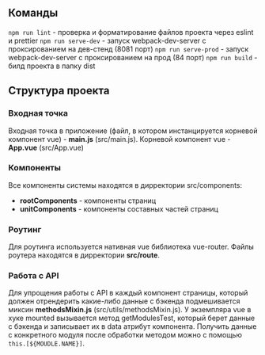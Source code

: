 ## Команды
`npm run lint` - проверка и форматирование файлов проекта через eslint и prettier
`npm run serve-dev` - запуск webpack-dev-server с проксированием на дев-стенд (8081 порт)
`npm run serve-prod` - запуск webpack-dev-server с проксированием на прод (84 порт)
`npm run build` - билд проекта в папку dist

## Структура проекта
### Входная точка
Входная точка в приложение (файл, в котором инстанцируется корневой компонент vue) - **main.js** (src/main.js).
Корневой компонент vue - **App.vue** (src/App.vue)

### Компоненты
Все компоненты системы находятся в дирректории src/components:
- **rootComponents** - компоненты страниц
- **unitComponents** - компоненты составных частей страниц

### Роутинг
Для роутинга используется нативная vue библиотека vue-router. Файлы роутера находятся в дирректории **src/route**.

### Работа с API
Для упрощения работы с API в каждый компонент страницы, который должен отрендерить какие-либо данные с бэкенда подмешивается миксин **methodsMixin.js** (src/utils/methodsMixin.js). У экземпляра vue в хуке mounted вызывается метод getModulesTest, который берет данные с бэкенда и записывает их в data атрибут компонента. Получить данные с конкретного модуля после обработки методом можно с помощью `this.[${MOUDLE.NAME}]`.